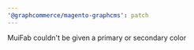 ```yaml
---
'@graphcommerce/magento-graphcms': patch
---
```


MuiFab couldn't be given a primary or secondary color

